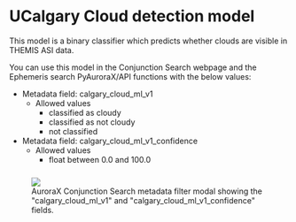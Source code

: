 # UCalgary Cloud detection model

This model is a binary classifier which predicts whether clouds are visible in THEMIS ASI data.

You can use this model in the Conjunction Search webpage and the Ephemeris search PyAuroraX/API functions with the below values:

* Metadata field: calgary_cloud_ml_v1
    * Allowed values
        * classified as cloudy
        * classified as not cloudy
        * not classified
* Metadata field: calgary_cloud_ml_v1_confidence
    * Allowed values
        * float between 0.0 and 100.0

<figure style="padding-top: 10px;">
  <a href="/_extras/img/ml_screenshot_cloud.png" target="_blank">
    <img src="/_extras/img/ml_screenshot_cloud.png" />
  </a>
  <figcaption>AuroraX Conjunction Search metadata filter modal showing the "calgary_cloud_ml_v1" and "calgary_cloud_ml_v1_confidence" fields.</figcaption>
</figure>
